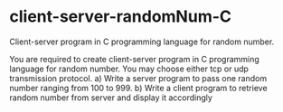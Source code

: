 # client-server-randomNum-C
Client-server program in C programming language for random number. 

You are required to create client-server program in C programming language for random number.  You may choose either tcp or udp transmission protocol.
a) Write a server program to pass one random number ranging from 100 to 999.
b) Write a client program to retrieve random number from server and display it accordingly
